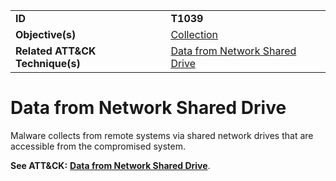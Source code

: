 |||
|---------|------------------------|
|**ID**|**T1039**|
|**Objective(s)**|[Collection](https://github.com/MBCProject/mbc-markdown/tree/master/collection)|
|**Related ATT&CK Technique(s)**|[Data from Network Shared Drive](https://attack.mitre.org/techniques/T1039/)|

Data from Network Shared Drive
==============================
Malware collects from remote systems via shared network drives that are accessible from the compromised system.

**See ATT&CK:** [**Data from Network Shared Drive**](https://attack.mitre.org/techniques/T1039/).